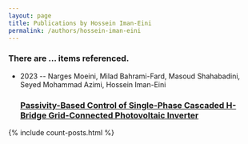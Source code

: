 ```yaml
---
layout: page
title: Publications by Hossein Iman-Eini
permalink: /authors/hossein-iman-eini
---
```


<h3 id="number-posts">There are ... items referenced.</h3>
<ul class="post-list">
<li><span class='post-meta'>2023 -- Narges Moeini, Milad Bahrami-Fard, Masoud Shahabadini, Seyed Mohammad Azimi, Hossein Iman-Eini</span><h3><a class='post-link' href="{{ site.baseurl }}/passivity-based-control-of-single-phase-cascaded-h-bridge-grid-connected-photovoltaic-inverter">Passivity-Based Control of Single-Phase Cascaded H-Bridge Grid-Connected Photovoltaic Inverter</a></h3></li>

</ul>
{% include count-posts.html %}
